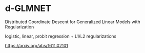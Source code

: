 d-GLMNET
========

Distributed Coordinate Descent for Generalized Linear Models with Regularization

logistic, linear, probit regression + L1/L2 regularizations

https://arxiv.org/abs/1611.02101
